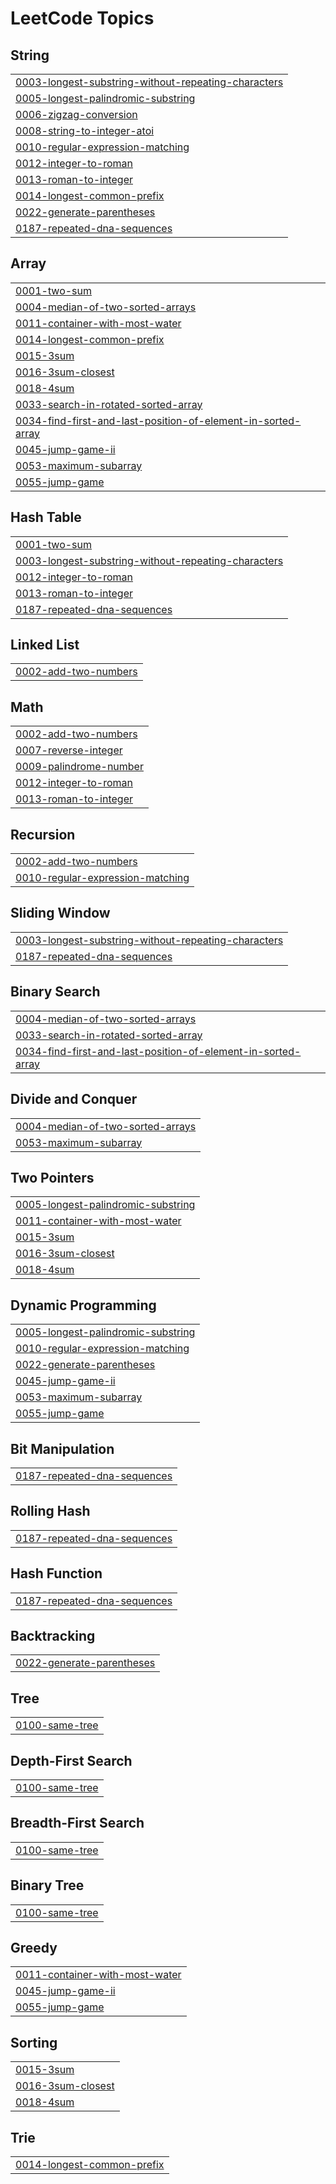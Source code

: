 <!---LeetCode Topics Start-->
# LeetCode Topics
## String
|  |
| ------- |
| [0003-longest-substring-without-repeating-characters](https://github.com/EnricoZanetti/leetcode/tree/master/0003-longest-substring-without-repeating-characters) |
| [0005-longest-palindromic-substring](https://github.com/EnricoZanetti/leetcode/tree/master/0005-longest-palindromic-substring) |
| [0006-zigzag-conversion](https://github.com/EnricoZanetti/leetcode/tree/master/0006-zigzag-conversion) |
| [0008-string-to-integer-atoi](https://github.com/EnricoZanetti/leetcode/tree/master/0008-string-to-integer-atoi) |
| [0010-regular-expression-matching](https://github.com/EnricoZanetti/leetcode/tree/master/0010-regular-expression-matching) |
| [0012-integer-to-roman](https://github.com/EnricoZanetti/leetcode/tree/master/0012-integer-to-roman) |
| [0013-roman-to-integer](https://github.com/EnricoZanetti/leetcode/tree/master/0013-roman-to-integer) |
| [0014-longest-common-prefix](https://github.com/EnricoZanetti/leetcode/tree/master/0014-longest-common-prefix) |
| [0022-generate-parentheses](https://github.com/EnricoZanetti/leetcode/tree/master/0022-generate-parentheses) |
| [0187-repeated-dna-sequences](https://github.com/EnricoZanetti/leetcode/tree/master/0187-repeated-dna-sequences) |
## Array
|  |
| ------- |
| [0001-two-sum](https://github.com/EnricoZanetti/leetcode/tree/master/0001-two-sum) |
| [0004-median-of-two-sorted-arrays](https://github.com/EnricoZanetti/leetcode/tree/master/0004-median-of-two-sorted-arrays) |
| [0011-container-with-most-water](https://github.com/EnricoZanetti/leetcode/tree/master/0011-container-with-most-water) |
| [0014-longest-common-prefix](https://github.com/EnricoZanetti/leetcode/tree/master/0014-longest-common-prefix) |
| [0015-3sum](https://github.com/EnricoZanetti/leetcode/tree/master/0015-3sum) |
| [0016-3sum-closest](https://github.com/EnricoZanetti/leetcode/tree/master/0016-3sum-closest) |
| [0018-4sum](https://github.com/EnricoZanetti/leetcode/tree/master/0018-4sum) |
| [0033-search-in-rotated-sorted-array](https://github.com/EnricoZanetti/leetcode/tree/master/0033-search-in-rotated-sorted-array) |
| [0034-find-first-and-last-position-of-element-in-sorted-array](https://github.com/EnricoZanetti/leetcode/tree/master/0034-find-first-and-last-position-of-element-in-sorted-array) |
| [0045-jump-game-ii](https://github.com/EnricoZanetti/leetcode/tree/master/0045-jump-game-ii) |
| [0053-maximum-subarray](https://github.com/EnricoZanetti/leetcode/tree/master/0053-maximum-subarray) |
| [0055-jump-game](https://github.com/EnricoZanetti/leetcode/tree/master/0055-jump-game) |
## Hash Table
|  |
| ------- |
| [0001-two-sum](https://github.com/EnricoZanetti/leetcode/tree/master/0001-two-sum) |
| [0003-longest-substring-without-repeating-characters](https://github.com/EnricoZanetti/leetcode/tree/master/0003-longest-substring-without-repeating-characters) |
| [0012-integer-to-roman](https://github.com/EnricoZanetti/leetcode/tree/master/0012-integer-to-roman) |
| [0013-roman-to-integer](https://github.com/EnricoZanetti/leetcode/tree/master/0013-roman-to-integer) |
| [0187-repeated-dna-sequences](https://github.com/EnricoZanetti/leetcode/tree/master/0187-repeated-dna-sequences) |
## Linked List
|  |
| ------- |
| [0002-add-two-numbers](https://github.com/EnricoZanetti/leetcode/tree/master/0002-add-two-numbers) |
## Math
|  |
| ------- |
| [0002-add-two-numbers](https://github.com/EnricoZanetti/leetcode/tree/master/0002-add-two-numbers) |
| [0007-reverse-integer](https://github.com/EnricoZanetti/leetcode/tree/master/0007-reverse-integer) |
| [0009-palindrome-number](https://github.com/EnricoZanetti/leetcode/tree/master/0009-palindrome-number) |
| [0012-integer-to-roman](https://github.com/EnricoZanetti/leetcode/tree/master/0012-integer-to-roman) |
| [0013-roman-to-integer](https://github.com/EnricoZanetti/leetcode/tree/master/0013-roman-to-integer) |
## Recursion
|  |
| ------- |
| [0002-add-two-numbers](https://github.com/EnricoZanetti/leetcode/tree/master/0002-add-two-numbers) |
| [0010-regular-expression-matching](https://github.com/EnricoZanetti/leetcode/tree/master/0010-regular-expression-matching) |
## Sliding Window
|  |
| ------- |
| [0003-longest-substring-without-repeating-characters](https://github.com/EnricoZanetti/leetcode/tree/master/0003-longest-substring-without-repeating-characters) |
| [0187-repeated-dna-sequences](https://github.com/EnricoZanetti/leetcode/tree/master/0187-repeated-dna-sequences) |
## Binary Search
|  |
| ------- |
| [0004-median-of-two-sorted-arrays](https://github.com/EnricoZanetti/leetcode/tree/master/0004-median-of-two-sorted-arrays) |
| [0033-search-in-rotated-sorted-array](https://github.com/EnricoZanetti/leetcode/tree/master/0033-search-in-rotated-sorted-array) |
| [0034-find-first-and-last-position-of-element-in-sorted-array](https://github.com/EnricoZanetti/leetcode/tree/master/0034-find-first-and-last-position-of-element-in-sorted-array) |
## Divide and Conquer
|  |
| ------- |
| [0004-median-of-two-sorted-arrays](https://github.com/EnricoZanetti/leetcode/tree/master/0004-median-of-two-sorted-arrays) |
| [0053-maximum-subarray](https://github.com/EnricoZanetti/leetcode/tree/master/0053-maximum-subarray) |
## Two Pointers
|  |
| ------- |
| [0005-longest-palindromic-substring](https://github.com/EnricoZanetti/leetcode/tree/master/0005-longest-palindromic-substring) |
| [0011-container-with-most-water](https://github.com/EnricoZanetti/leetcode/tree/master/0011-container-with-most-water) |
| [0015-3sum](https://github.com/EnricoZanetti/leetcode/tree/master/0015-3sum) |
| [0016-3sum-closest](https://github.com/EnricoZanetti/leetcode/tree/master/0016-3sum-closest) |
| [0018-4sum](https://github.com/EnricoZanetti/leetcode/tree/master/0018-4sum) |
## Dynamic Programming
|  |
| ------- |
| [0005-longest-palindromic-substring](https://github.com/EnricoZanetti/leetcode/tree/master/0005-longest-palindromic-substring) |
| [0010-regular-expression-matching](https://github.com/EnricoZanetti/leetcode/tree/master/0010-regular-expression-matching) |
| [0022-generate-parentheses](https://github.com/EnricoZanetti/leetcode/tree/master/0022-generate-parentheses) |
| [0045-jump-game-ii](https://github.com/EnricoZanetti/leetcode/tree/master/0045-jump-game-ii) |
| [0053-maximum-subarray](https://github.com/EnricoZanetti/leetcode/tree/master/0053-maximum-subarray) |
| [0055-jump-game](https://github.com/EnricoZanetti/leetcode/tree/master/0055-jump-game) |
## Bit Manipulation
|  |
| ------- |
| [0187-repeated-dna-sequences](https://github.com/EnricoZanetti/leetcode/tree/master/0187-repeated-dna-sequences) |
## Rolling Hash
|  |
| ------- |
| [0187-repeated-dna-sequences](https://github.com/EnricoZanetti/leetcode/tree/master/0187-repeated-dna-sequences) |
## Hash Function
|  |
| ------- |
| [0187-repeated-dna-sequences](https://github.com/EnricoZanetti/leetcode/tree/master/0187-repeated-dna-sequences) |
## Backtracking
|  |
| ------- |
| [0022-generate-parentheses](https://github.com/EnricoZanetti/leetcode/tree/master/0022-generate-parentheses) |
## Tree
|  |
| ------- |
| [0100-same-tree](https://github.com/EnricoZanetti/leetcode/tree/master/0100-same-tree) |
## Depth-First Search
|  |
| ------- |
| [0100-same-tree](https://github.com/EnricoZanetti/leetcode/tree/master/0100-same-tree) |
## Breadth-First Search
|  |
| ------- |
| [0100-same-tree](https://github.com/EnricoZanetti/leetcode/tree/master/0100-same-tree) |
## Binary Tree
|  |
| ------- |
| [0100-same-tree](https://github.com/EnricoZanetti/leetcode/tree/master/0100-same-tree) |
## Greedy
|  |
| ------- |
| [0011-container-with-most-water](https://github.com/EnricoZanetti/leetcode/tree/master/0011-container-with-most-water) |
| [0045-jump-game-ii](https://github.com/EnricoZanetti/leetcode/tree/master/0045-jump-game-ii) |
| [0055-jump-game](https://github.com/EnricoZanetti/leetcode/tree/master/0055-jump-game) |
## Sorting
|  |
| ------- |
| [0015-3sum](https://github.com/EnricoZanetti/leetcode/tree/master/0015-3sum) |
| [0016-3sum-closest](https://github.com/EnricoZanetti/leetcode/tree/master/0016-3sum-closest) |
| [0018-4sum](https://github.com/EnricoZanetti/leetcode/tree/master/0018-4sum) |
## Trie
|  |
| ------- |
| [0014-longest-common-prefix](https://github.com/EnricoZanetti/leetcode/tree/master/0014-longest-common-prefix) |
<!---LeetCode Topics End-->
